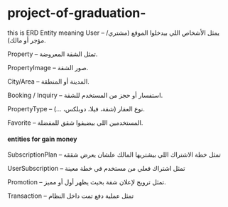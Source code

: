 # project-of-graduation-
this is ERD 
Entity            meaning 
User – يمثل الأشخاص اللي بيدخلوا الموقع (مشتري/مؤجر أو مالك).

Property – تمثل الشقة المعروضة.

PropertyImage – صور الشقة.

City/Area – المدينة أو المنطقة.

Booking / Inquiry – استفسار أو حجز من المستخدم للشقة.

PropertyType – نوع العقار (شقة، فيلا، دوبلكس، ...).

Favorite – المستخدمين اللي بيضيفوا شقق للمفضلة.

 #### entities for gain money

SubscriptionPlan – تمثل خطة الاشتراك اللي بيشتريها المالك علشان يعرض شققه

UserSubscription – تمثل اشتراك فعلي من مستخدم في خطة معينة

Promotion – تمثل ترويج لإعلان شقة بحيث يظهر أول أو مميز.

 Transaction – تمثل عملية دفع تمت داخل النظام

